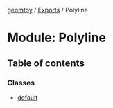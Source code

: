 [geomtoy](../README.md) / [Exports](../modules.md) / Polyline

# Module: Polyline

## Table of contents

### Classes

- [default](../classes/Polyline.default.md)
